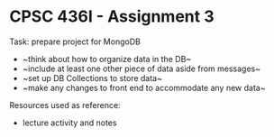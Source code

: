 # CPSC 436I - Assignment 3

Task: prepare project for MongoDB
- ~think about how to organize data in the DB~
- ~include at least one other piece of data aside from messages~
- ~set up DB Collections to store data~
- ~make any changes to front end to accommodate any new data~

Resources used as reference:
- lecture activity and notes